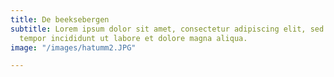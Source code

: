 ```yaml
---
title: De beeksebergen
subtitle: Lorem ipsum dolor sit amet, consectetur adipiscing elit, sed do eiusmod
  tempor incididunt ut labore et dolore magna aliqua.
image: "/images/hatumm2.JPG"

---
```

